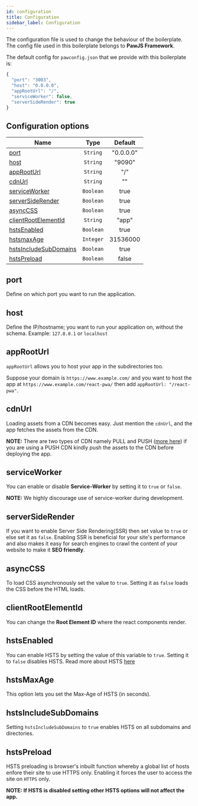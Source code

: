 ```yaml
---
id: configuration
title: Configuration
sidebar_label: Configuration
---
```


The configuration file is used to change the behaviour of the boilerplate. The config file used in this boilerplate belongs to **PawJS Framework**.


The default config for `pawconfig.json` that we provide with this boilerplate is:
```javascript
{
  "port": "3003",
  "host": "0.0.0.0",
  "appRootUrl": "/",
  "serviceWorker": false,
  "serverSideRender": true
}
```


## Configuration options

| Name        |  Type          | Default|
| ------------- |:----------------:|:---------------:|
|   [port](#port)  | `String` |   "0.0.0.0"   |
|   [host](#host)  |   `String`    |   "9090"    |
|   [appRootUrl](#approoturl)    | `String`    |   "/"   |
|   [cdnUrl](#cdnurl)        | `String`    |   ""    |
|   [serviceWorker](#serviceworker)    | `Boolean`    |   true    |
|   [serverSideRender](#serversiderender)    | `Boolean`    |    true    |
|   [asyncCSS](#asynccss)       |  `Boolean` |   true    |
|   [clientRootElementId](#clientrootelementid) | `String`  |   "app"   |
|   [hstsEnabled](#hstsenabled)   |   `Boolean` |   true    |
|   [hstsmaxAge](#hstsmaxage)    |   `Integer`   |   31536000    |
|   [hstsIncludeSubDomains](#hstsincludesubdomains) |  `Boolean`  |   true    |
|   [hstsPreload](#hstspreload)   |   `Boolean`   |   false   |


## port

Define on which port you want to run the application.


## host

Define the IP/hostname; you want to run your application on, without the schema. Example: `127.0.0.1` or `localhost`


## appRootUrl

`appRootUrl` allows you to host your app in the subdirectories too.

Suppose your domain is `https://www.example.com/` and you want to host the app at `https://www.example.com/react-pwa/`  then add `appRootUrl: "/react-pwa"`.


## cdnUrl

Loading assets from a CDN becomes easy. Just mention the `cdnUrl`, and the app fetches the assets from the CDN.

**NOTE:** There are two types of CDN namely PULL and PUSH ([more here]()) if you are using a PUSH CDN kindly push 
the assets to the CDN before deploying the app.


## serviceWorker

You can enable or disable **Service-Worker** by setting it to `true` or `false`. 

**NOTE:** We highly discourage use of service-worker during development.


## serverSideRender

If you want to enable Server Side Rendering(SSR) then set value to `true` or else set it as `false`. 
Enabling SSR is beneficial for your site's performance and also makes it easy for search engines to crawl the content of your website to make it **SEO friendly**.

## asyncCSS

To load CSS asynchronously set the value to `true`. Setting it as `false` loads the CSS before the HTML loads.

## clientRootElementId
You can change the **Root Element ID** where the react components render.

## hstsEnabled

You can enable HSTS by setting the value of this variable to `true`. Setting it to `false` disables HSTS. Read more about HSTS [here](features-hsts.md)

## hstsMaxAge

This option lets you set the Max-Age of HSTS (in seconds).  

## hstsIncludeSubDomains
Setting `hstsIncludeSubDomains` to `true` enables HSTS on all subdomains and directories.

## hstsPreload

HSTS preloading is browser's inbuilt function whereby a global list of hosts enfore their site to use HTTPS only. 
Enabling it forces the user to access the site on `HTTPS` only.

**NOTE: If HSTS is disabled setting other HSTS options will not affect the app.**
